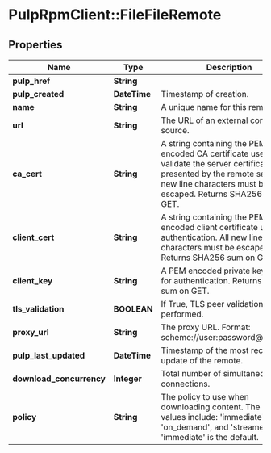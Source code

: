 # PulpRpmClient::FileFileRemote

## Properties
Name | Type | Description | Notes
------------ | ------------- | ------------- | -------------
**pulp_href** | **String** |  | [optional] 
**pulp_created** | **DateTime** | Timestamp of creation. | [optional] 
**name** | **String** | A unique name for this remote. | 
**url** | **String** | The URL of an external content source. | 
**ca_cert** | **String** | A string containing the PEM encoded CA certificate used to validate the server certificate presented by the remote server. All new line characters must be escaped. Returns SHA256 sum on GET. | [optional] 
**client_cert** | **String** | A string containing the PEM encoded client certificate used for authentication. All new line characters must be escaped. Returns SHA256 sum on GET. | [optional] 
**client_key** | **String** | A PEM encoded private key used for authentication. Returns SHA256 sum on GET. | [optional] 
**tls_validation** | **BOOLEAN** | If True, TLS peer validation must be performed. | [optional] 
**proxy_url** | **String** | The proxy URL. Format: scheme://user:password@host:port | [optional] 
**pulp_last_updated** | **DateTime** | Timestamp of the most recent update of the remote. | [optional] 
**download_concurrency** | **Integer** | Total number of simultaneous connections. | [optional] 
**policy** | **String** | The policy to use when downloading content. The possible values include: &#39;immediate&#39;, &#39;on_demand&#39;, and &#39;streamed&#39;. &#39;immediate&#39; is the default. | [optional] [default to &#39;immediate&#39;]


